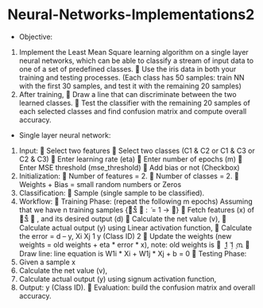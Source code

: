 # Neural-Networks-Implementations2
-  Objective:
1.  Implement the Least Mean Square learning algorithm on a single layer neural 
networks, which can be able to classify a stream of input data to one of a set of predefined 
classes.
  Use the iris data in both your training and testing processes. (Each class has 50 samples: 
train NN with the first 30 samples, and test it with the remaining 20 samples)
2.  After training, 
  Draw a line that can discriminate between the two learned classes.
  Test the classifier with the remaining 20 samples of each selected classes and find 
confusion matrix and compute overall accuracy.
-  Single layer neural network:
1. Input:
  Select two features 
  Select two classes (C1 & C2 or C1 & C3 or C2 & C3)
  Enter learning rate (eta)
  Enter number of epochs (m)
  Enter MSE threshold (mse_threshold)
  Add bias or not (Checkbox)
2. Initialization:
  Number of features = 2. 
  Number of classes = 2. 
  Weights + Bias = small random numbers or Zeros
3. Classification: 
  Sample (single sample to be classified).
4. Workflow:
  Training Phase: (repeat the following m epochs)
Assuming that we have n training samples  {ݏܽ݉݌݈݁
௜
:	݅ = 1 → ࢔}
  Fetch features (x) of  ݏܽ݉݌݈݁
௜
, and its desired output (d)
  Calculate the net value (v),
  Calculate actual output (y) using Linear activation function,
  Calculate the error = d – y,
Xi
Xj
1
y (Class ID) 
2
  Update the weights (new weights = old weights + eta * error * x), note: old weights is  ൥
ܾ
ܹ1݅
ܹ1݆
൩
  Draw line:  line equation is W1i * Xi + W1j * Xj + b = 0
  Testing Phase:
1.  Given a sample x
2.  Calculate the net value (v),
3.  Calculate actual output (y) using signum activation function,
4.  Output: y (Class ID).
  Evaluation: build the confusion matrix and overall accuracy.  
